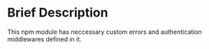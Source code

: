 # Brief Description
This npm module has neccessary custom errors and authentication middlewares defined in it.